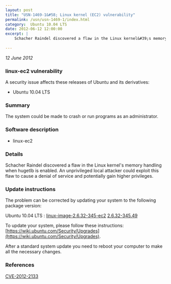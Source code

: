```yaml
---
layout: post
title: "USN-1469-1&#58; Linux kernel (EC2) vulnerability"
permalink: /usn/usn-1469-1/index.html
category:  Ubuntu 10.04 LTS
date: 2012-06-12 12:00:00
excerpt: |
    Schacher Raindel discovered a flaw in the Linux kernel&#39;s memory handling when hugetlb is enabled. An unprivileged local attacker could exploit this flaw to cause a denial of service and potentially gain higher privileges. 
    
--- 
```

 
 

*12 June 2012*

### linux-ec2 vulnerability

A security issue affects these releases of Ubuntu and its derivatives:

* Ubuntu 10.04 LTS

### Summary

The system could be made to crash or run programs as an administrator. 

### Software description

* linux-ec2 

### Details

Schacher Raindel discovered a flaw in the Linux kernel&#39;s memory handling when hugetlb is enabled. An unprivileged local attacker could exploit this flaw to cause a denial of service and potentially gain higher privileges. 

### Update instructions

The problem can be corrected by updating your system to the following package version:

Ubuntu 10.04 LTS
 : [linux-image-2.6.32-345-ec2](https://launchpad.net/ubuntu/+source/linux-ec2) <span> [2.6.32-345.49](https://launchpad.net/ubuntu/+source/linux-ec2/2.6.32-345.49) </span> 

To update your system, please follow these instructions: [https://wiki.ubuntu.com/Security/Upgrades](https://wiki.ubuntu.com/Security/Upgrades).

After a standard system update you need to reboot your computer to make all the necessary changes. 

### References

 
 [CVE-2012-2133](http://people.ubuntu.com/~ubuntu-security/cve/CVE-2012-2133)
 

